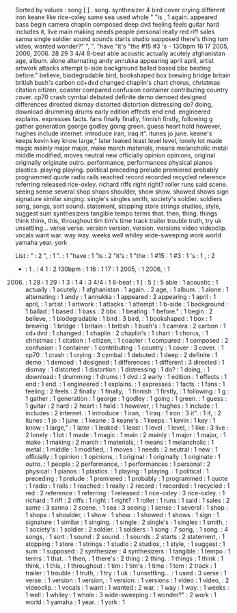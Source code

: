 Sorted by values :
song [ ] . song. synthesizer 4 bird cover crying different iron keane like rice-oxley same sea used whole " "is , 1 again. appeared bass begin camera chaplin composed deep dvd feeling feels guitar hard includes it, live main making needs people personal really red riff sales sanna single soldier sound sounds starts studio supposed there's thing tom video, wanted wonder?" ", ". "have "it's "the #15 #3 's - 130bpm 16 17 2005, 2006, 2006. 28 29 3 4/4 8-beat able acoustic actually acutely afghanistan age, album. alone alternating andy annukka appearing april april, artist artwork attacks attempt b-side background ballad based bbc beating before." believe, biodegradable bird, bookshaped box brewing bridge britain british bush's carbon cd+dvd changed chaplin's chart chorus, christmas citation citizen, coaster compared confusion container contributing country cover. cp70 crash cymbal debuted definite demo demoed designed differences directed dismay distorted distortion distressing do? doing, download drumming drums early edition effects end end. engineered explains. expresses facts. fans finally finally, finnish firstly, following g gather generation george godley going green. guess heart hold however, hughes include internet. introduce iran, iraq it". itunes jo june. keane's keeps kevin key know large," later leaked least level level, lonely lot made magic mainly major major, make march materials, means melancholic metal middle modified, moves neutral new officially opinion opinions, original originally originate outro. performance, performances physical pianos plastics. playing playing. political preceding prelude premiered probably programmed quote radio rails reached record recorded recycled reference referring released rice-oxley. richard riffs right right? roller runs said scene. seeing sense several shop shops shoulder, show show. showed shows sign signature similar singing. single's singles smith, society's soldier. soldiers song, songs, sort sound. statement, stopping store strings studios, style, suggest sum synthesizers tangible tempo terms that. then, thing. things think think, this, throughout tim tim's time track trailer trouble truth, try uk unsettling... verse verse. version version, version. versions video videoclip. vocals want war. way way. weeks well whiley wide-sweeping work world yamaha year. york 

List :
" : 2
", : 1
". : 1
"have : 1
"is : 2
"it's : 1
"the : 1
#15 : 1
#3 : 1
's : 1
, : 2
- : 1
. : 4
1 : 2
130bpm : 1
16 : 1
17 : 1
2005, : 1
2006, : 1
2006. : 1
28 : 1
29 : 1
3 : 1
4 : 3
4/4 : 1
8-beat : 1
[ : 5
] : 5
able : 1
acoustic : 1
actually : 1
acutely : 1
afghanistan : 1
again. : 2
age, : 1
album. : 1
alone : 1
alternating : 1
andy : 1
annukka : 1
appeared : 2
appearing : 1
april : 1
april, : 1
artist : 1
artwork : 1
attacks : 1
attempt : 1
b-side : 1
background : 1
ballad : 1
based : 1
bass : 2
bbc : 1
beating : 1
before." : 1
begin : 2
believe, : 1
biodegradable : 1
bird : 3
bird, : 1
bookshaped : 1
box : 1
brewing : 1
bridge : 1
britain : 1
british : 1
bush's : 1
camera : 2
carbon : 1
cd+dvd : 1
changed : 1
chaplin : 2
chaplin's : 1
chart : 1
chorus, : 1
christmas : 1
citation : 1
citizen, : 1
coaster : 1
compared : 1
composed : 2
confusion : 1
container : 1
contributing : 1
country : 1
cover : 3
cover. : 1
cp70 : 1
crash : 1
crying : 3
cymbal : 1
debuted : 1
deep : 2
definite : 1
demo : 1
demoed : 1
designed : 1
differences : 1
different : 3
directed : 1
dismay : 1
distorted : 1
distortion : 1
distressing : 1
do? : 1
doing, : 1
download : 1
drumming : 1
drums : 1
dvd : 2
early : 1
edition : 1
effects : 1
end : 1
end. : 1
engineered : 1
explains. : 1
expresses : 1
facts. : 1
fans : 1
feeling : 2
feels : 2
finally : 1
finally, : 1
finnish : 1
firstly, : 1
following : 1
g : 1
gather : 1
generation : 1
george : 1
godley : 1
going : 1
green. : 1
guess : 1
guitar : 2
hard : 2
heart : 1
hold : 1
however, : 1
hughes : 1
include : 1
includes : 2
internet. : 1
introduce : 1
iran, : 1
iraq : 1
iron : 3
it". : 1
it, : 2
itunes : 1
jo : 1
june. : 1
keane : 3
keane's : 1
keeps : 1
kevin : 1
key : 1
know : 1
large," : 1
later : 1
leaked : 1
least : 1
level : 1
level, : 1
like : 3
live : 2
lonely : 1
lot : 1
made : 1
magic : 1
main : 2
mainly : 1
major : 1
major, : 1
make : 1
making : 2
march : 1
materials, : 1
means : 1
melancholic : 1
metal : 1
middle : 1
modified, : 1
moves : 1
needs : 2
neutral : 1
new : 1
officially : 1
opinion : 1
opinions, : 1
original : 1
originally : 1
originate : 1
outro. : 1
people : 2
performance, : 1
performances : 1
personal : 2
physical : 1
pianos : 1
plastics. : 1
playing : 1
playing. : 1
political : 1
preceding : 1
prelude : 1
premiered : 1
probably : 1
programmed : 1
quote : 1
radio : 1
rails : 1
reached : 1
really : 2
record : 1
recorded : 1
recycled : 1
red : 2
reference : 1
referring : 1
released : 1
rice-oxley : 3
rice-oxley. : 1
richard : 1
riff : 2
riffs : 1
right : 1
right? : 1
roller : 1
runs : 1
said : 1
sales : 2
same : 3
sanna : 2
scene. : 1
sea : 3
seeing : 1
sense : 1
several : 1
shop : 1
shops : 1
shoulder, : 1
show : 1
show. : 1
showed : 1
shows : 1
sign : 1
signature : 1
similar : 1
singing. : 1
single : 2
single's : 1
singles : 1
smith, : 1
society's : 1
soldier : 2
soldier. : 1
soldiers : 1
song : 7
song, : 1
song. : 4
songs, : 1
sort : 1
sound : 2
sound. : 1
sounds : 2
starts : 2
statement, : 1
stopping : 1
store : 1
strings : 1
studio : 2
studios, : 1
style, : 1
suggest : 1
sum : 1
supposed : 2
synthesizer : 4
synthesizers : 1
tangible : 1
tempo : 1
terms : 1
that. : 1
then, : 1
there's : 2
thing : 2
thing. : 1
things : 1
think : 1
think, : 1
this, : 1
throughout : 1
tim : 1
tim's : 1
time : 1
tom : 2
track : 1
trailer : 1
trouble : 1
truth, : 1
try : 1
uk : 1
unsettling... : 1
used : 3
verse : 1
verse. : 1
version : 1
version, : 1
version. : 1
versions : 1
video : 1
video, : 2
videoclip. : 1
vocals : 1
want : 1
wanted : 2
war. : 1
way : 1
way. : 1
weeks : 1
well : 1
whiley : 1
whole : 3
wide-sweeping : 1
wonder?" : 2
work : 1
world : 1
yamaha : 1
year. : 1
york : 1
